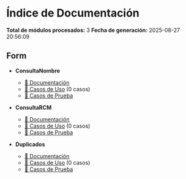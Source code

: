 # Índice de Documentación

**Total de módulos procesados:** 3
**Fecha de generación:** 2025-08-27 20:56:09

## Form

- **ConsultaNombre**
  - [📄 Documentación](modules/ConsultaNombre.md)
  - [🎯 Casos de Uso](use-cases/ConsultaNombre_use_cases.md) (0 casos)
  - [🧪 Casos de Prueba](test-cases/ConsultaNombre_test_cases.md)

- **ConsultaRCM**
  - [📄 Documentación](modules/ConsultaRCM.md)
  - [🎯 Casos de Uso](use-cases/ConsultaRCM_use_cases.md) (0 casos)
  - [🧪 Casos de Prueba](test-cases/ConsultaRCM_test_cases.md)

- **Duplicados**
  - [📄 Documentación](modules/Duplicados.md)
  - [🎯 Casos de Uso](use-cases/Duplicados_use_cases.md) (0 casos)
  - [🧪 Casos de Prueba](test-cases/Duplicados_test_cases.md)

